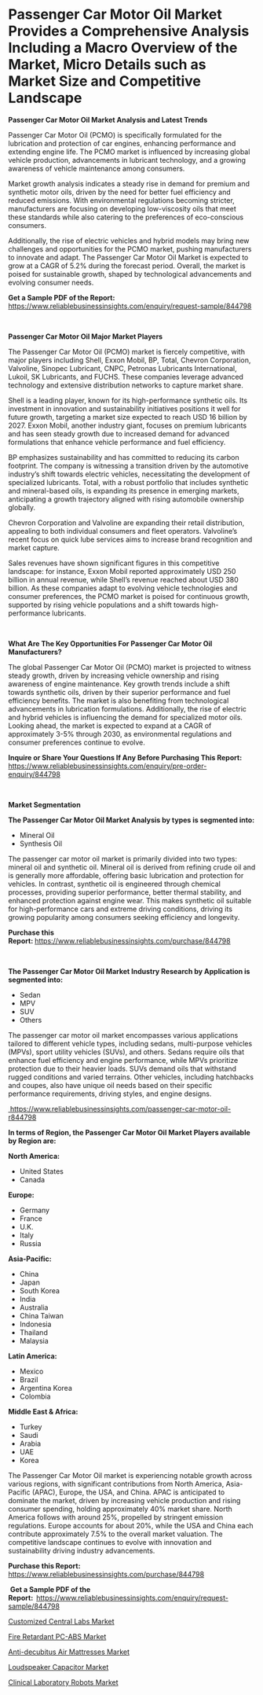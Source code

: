 <p><h1>Passenger Car Motor Oil Market Provides a Comprehensive Analysis Including a Macro Overview of the Market, Micro Details such as Market Size and Competitive Landscape</h1></p><p><strong>Passenger Car Motor Oil Market Analysis and Latest Trends</strong></p>
<p><p>Passenger Car Motor Oil (PCMO) is specifically formulated for the lubrication and protection of car engines, enhancing performance and extending engine life. The PCMO market is influenced by increasing global vehicle production, advancements in lubricant technology, and a growing awareness of vehicle maintenance among consumers. </p><p>Market growth analysis indicates a steady rise in demand for premium and synthetic motor oils, driven by the need for better fuel efficiency and reduced emissions. With environmental regulations becoming stricter, manufacturers are focusing on developing low-viscosity oils that meet these standards while also catering to the preferences of eco-conscious consumers. </p><p>Additionally, the rise of electric vehicles and hybrid models may bring new challenges and opportunities for the PCMO market, pushing manufacturers to innovate and adapt. The Passenger Car Motor Oil Market is expected to grow at a CAGR of 5.2% during the forecast period. Overall, the market is poised for sustainable growth, shaped by technological advancements and evolving consumer needs.</p></p>
<p><strong>Get a Sample PDF of the Report:&nbsp;</strong> <a href="https://www.reliablebusinessinsights.com/enquiry/request-sample/844798?utm_campaign=1611&utm_medium=2&utm_source=Github&utm_content=ia&utm_term=02112024&utm_id=passenger-car-motor-oil">https://www.reliablebusinessinsights.com/enquiry/request-sample/844798</a></p>
<p>&nbsp;</p>
<p><strong>Passenger Car Motor Oil Major Market Players</strong></p>
<p><p>The Passenger Car Motor Oil (PCMO) market is fiercely competitive, with major players including Shell, Exxon Mobil, BP, Total, Chevron Corporation, Valvoline, Sinopec Lubricant, CNPC, Petronas Lubricants International, Lukoil, SK Lubricants, and FUCHS. These companies leverage advanced technology and extensive distribution networks to capture market share.</p><p>Shell is a leading player, known for its high-performance synthetic oils. Its investment in innovation and sustainability initiatives positions it well for future growth, targeting a market size expected to reach USD 16 billion by 2027. Exxon Mobil, another industry giant, focuses on premium lubricants and has seen steady growth due to increased demand for advanced formulations that enhance vehicle performance and fuel efficiency.</p><p>BP emphasizes sustainability and has committed to reducing its carbon footprint. The company is witnessing a transition driven by the automotive industry’s shift towards electric vehicles, necessitating the development of specialized lubricants. Total, with a robust portfolio that includes synthetic and mineral-based oils, is expanding its presence in emerging markets, anticipating a growth trajectory aligned with rising automobile ownership globally.</p><p>Chevron Corporation and Valvoline are expanding their retail distribution, appealing to both individual consumers and fleet operators. Valvoline’s recent focus on quick lube services aims to increase brand recognition and market capture.</p><p>Sales revenues have shown significant figures in this competitive landscape: for instance, Exxon Mobil reported approximately USD 250 billion in annual revenue, while Shell’s revenue reached about USD 380 billion. As these companies adapt to evolving vehicle technologies and consumer preferences, the PCMO market is poised for continuous growth, supported by rising vehicle populations and a shift towards high-performance lubricants.</p></p>
<p>&nbsp;</p>
<p><strong>What Are The Key Opportunities For Passenger Car Motor Oil Manufacturers?</strong></p>
<p><p>The global Passenger Car Motor Oil (PCMO) market is projected to witness steady growth, driven by increasing vehicle ownership and rising awareness of engine maintenance. Key growth trends include a shift towards synthetic oils, driven by their superior performance and fuel efficiency benefits. The market is also benefiting from technological advancements in lubrication formulations. Additionally, the rise of electric and hybrid vehicles is influencing the demand for specialized motor oils. Looking ahead, the market is expected to expand at a CAGR of approximately 3-5% through 2030, as environmental regulations and consumer preferences continue to evolve.</p></p>
<p><strong>Inquire or Share Your Questions If Any Before Purchasing This Report:</strong> <a href="https://www.reliablebusinessinsights.com/enquiry/pre-order-enquiry/844798?utm_campaign=1611&utm_medium=2&utm_source=Github&utm_content=ia&utm_term=02112024&utm_id=passenger-car-motor-oil">https://www.reliablebusinessinsights.com/enquiry/pre-order-enquiry/844798</a></p>
<p>&nbsp;</p>
<p><strong>Market Segmentation</strong></p>
<p><strong>The Passenger Car Motor Oil Market Analysis by types is segmented into:</strong></p>
<p><ul><li>Mineral Oil</li><li>Synthesis Oil</li></ul></p>
<p><p>The passenger car motor oil market is primarily divided into two types: mineral oil and synthetic oil. Mineral oil is derived from refining crude oil and is generally more affordable, offering basic lubrication and protection for vehicles. In contrast, synthetic oil is engineered through chemical processes, providing superior performance, better thermal stability, and enhanced protection against engine wear. This makes synthetic oil suitable for high-performance cars and extreme driving conditions, driving its growing popularity among consumers seeking efficiency and longevity.</p></p>
<p><strong>Purchase this Report:&nbsp;</strong><a href="https://www.reliablebusinessinsights.com/purchase/844798?utm_campaign=1611&utm_medium=2&utm_source=Github&utm_content=ia&utm_term=02112024&utm_id=passenger-car-motor-oil">https://www.reliablebusinessinsights.com/purchase/844798</a></p>
<p>&nbsp;</p>
<p><strong>The Passenger Car Motor Oil Market Industry Research by Application is segmented into:</strong></p>
<p><ul><li>Sedan</li><li>MPV</li><li>SUV</li><li>Others</li></ul></p>
<p><p>The passenger car motor oil market encompasses various applications tailored to different vehicle types, including sedans, multi-purpose vehicles (MPVs), sport utility vehicles (SUVs), and others. Sedans require oils that enhance fuel efficiency and engine performance, while MPVs prioritize protection due to their heavier loads. SUVs demand oils that withstand rugged conditions and varied terrains. Other vehicles, including hatchbacks and coupes, also have unique oil needs based on their specific performance requirements, driving styles, and engine designs.</p></p>
<p><a href="https://www.reliablebusinessinsights.com/passenger-car-motor-oil-r844798?utm_campaign=1611&utm_medium=2&utm_source=Github&utm_content=ia&utm_term=02112024&utm_id=passenger-car-motor-oil">&nbsp;https://www.reliablebusinessinsights.com/passenger-car-motor-oil-r844798</a></p>
<p><strong>In terms of Region, the Passenger Car Motor Oil Market Players available by Region are:</strong></p>
<p>
    <p> <strong> North America: </strong>
        <ul>
            <li>United States</li>
            <li>Canada</li>
        </ul>
        </p> 
    <p> <strong> Europe: </strong>
        <ul>
            <li>Germany</li>
            <li>France</li>
            <li>U.K.</li>
            <li>Italy</li>
            <li>Russia</li>
        </ul>
        </p> 
    <p> <strong> Asia-Pacific: </strong>
        <ul>
            <li>China</li>
            <li>Japan</li>
            <li>South Korea</li>
            <li>India</li>
            <li>Australia</li>
            <li>China Taiwan</li>
            <li>Indonesia</li>
            <li>Thailand</li>
            <li>Malaysia</li>
        </ul>
        </p> 
    <p> <strong> Latin America: </strong>
        <ul>
            <li>Mexico</li>
            <li>Brazil</li>
            <li>Argentina Korea</li>
            <li>Colombia</li>
        </ul>
        </p> 
    <p> <strong> Middle East & Africa: </strong>
        <ul>
            <li>Turkey</li>
            <li>Saudi</li>
            <li>Arabia</li>
            <li>UAE</li>
            <li>Korea</li>
        </ul>
    </p>
    </p>
<p><p>The Passenger Car Motor Oil market is experiencing notable growth across various regions, with significant contributions from North America, Asia-Pacific (APAC), Europe, the USA, and China. APAC is anticipated to dominate the market, driven by increasing vehicle production and rising consumer spending, holding approximately 40% market share. North America follows with around 25%, propelled by stringent emission regulations. Europe accounts for about 20%, while the USA and China each contribute approximately 7.5% to the overall market valuation. The competitive landscape continues to evolve with innovation and sustainability driving industry advancements.</p></p>
<p><strong>Purchase this Report: </strong><a href="https://www.reliablebusinessinsights.com/purchase/844798?utm_campaign=1611&utm_medium=2&utm_source=Github&utm_content=ia&utm_term=02112024&utm_id=passenger-car-motor-oil">https://www.reliablebusinessinsights.com/purchase/844798</a></p>
<p>&nbsp;<strong>Get a Sample PDF of the Report:&nbsp;&nbsp;</strong><a href="https://www.reliablebusinessinsights.com/enquiry/request-sample/844798?utm_campaign=1611&utm_medium=2&utm_source=Github&utm_content=ia&utm_term=02112024&utm_id=passenger-car-motor-oil">https://www.reliablebusinessinsights.com/enquiry/request-sample/844798</a></p>
<p><strong></strong></p>
<p><p><a href="https://www.linkedin.com/pulse/global-customized-central-labs-market-size-trends-analysis-3khec?utm_campaign=1611&utm_medium=2&utm_source=Github&utm_content=ia&utm_term=02112024&utm_id=passenger-car-motor-oil">Customized Central Labs Market</a></p><p><a href="https://www.linkedin.com/pulse/strategic-forecast-fire-retardant-pc-abs-market-growth-lfrmc?utm_campaign=1611&utm_medium=2&utm_source=Github&utm_content=ia&utm_term=02112024&utm_id=passenger-car-motor-oil">Fire Retardant PC-ABS Market</a></p><p><a href="https://www.linkedin.com/pulse/global-anti-decubitus-air-mattresses-industry-research-report-ecbbc?utm_campaign=1611&utm_medium=2&utm_source=Github&utm_content=ia&utm_term=02112024&utm_id=passenger-car-motor-oil">Anti-decubitus Air Mattresses Market</a></p><p><a href="https://www.linkedin.com/pulse/strategic-forecast-loudspeaker-capacitor-market-growth-75x9c?utm_campaign=1611&utm_medium=2&utm_source=Github&utm_content=ia&utm_term=02112024&utm_id=passenger-car-motor-oil">Loudspeaker Capacitor Market</a></p><p><a href="https://www.linkedin.com/pulse/global-clinical-laboratory-robots-market-focus-product-type-l6cdc?utm_campaign=1611&utm_medium=2&utm_source=Github&utm_content=ia&utm_term=02112024&utm_id=passenger-car-motor-oil">Clinical Laboratory Robots Market</a></p></p>